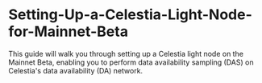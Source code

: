 # Setting-Up-a-Celestia-Light-Node-for-Mainnet-Beta
This guide will walk you through setting up a Celestia light node on the Mainnet Beta, enabling you to perform data availability sampling (DAS) on Celestia's data availability (DA) network.
